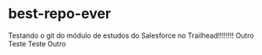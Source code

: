 # best-repo-ever


Testando o git do módulo de estudos do Salesforce no Trailhead!!!!!!!!
Outro Teste
Teste Outro